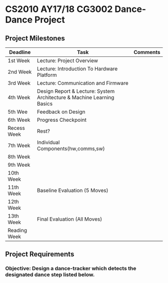 # CS2010 AY17/18 CG3002 Dance-Dance Project

## Project Milestones

Deadline | Task | Comments
---|---|---
1st Week | Lecture: Project Overview |
2nd Week | Lecture: Introduction To Hardware Platform |
3rd Week | Lecture: Communication and Firmware |
4th Week | Design Report & Lecture: System Architecture & Machine Learning Basics |
5th Wee | Feedback on Design |
6th Week | Progress Checkpoint |
Recess Week | Rest? |
7th Week | Individual Components(hw,comms,sw) |
8th Week |  |
9th Week |  |
10th Week |  |
11th Week | Baseline Evaluation (5 Moves) |
12th Week | |
13th Week | Final Evaluation (All Moves) |
Reading Week |  |

## Project Requirements

### Objective: Design a dance-tracker which detects the designated dance step listed below.


